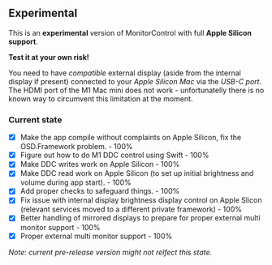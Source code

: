 ## Experimental

This is an **experimental** version of MonitorControl with full **Apple Silicon support**.

**Test it at your own risk!**

You need to have *compatible* external display (aside from the internal display if present) connected to your *Apple Silicon Mac* via the *USB-C port*. The HDMI port of the M1 Mac mini does not work - unfortunatelly there is no known way to circumvent this limitation at the moment.

### Current state

- [x] Make the app compile without complaints on Apple Silicon, fix the OSD.Framework problem. - 100%
- [x] Figure out how to do M1 DDC control using Swift - 100%
- [x] Make DDC writes work on Apple Silicon - 100%
- [x] Make DDC read work on Apple Silicon (to set up initial brightness and volume during app start). - 100%
- [x] Add proper checks to safeguard things. - 100%
- [x] Fix issue with internal display brightness display control on Apple Slicon (relevant services moved to a different private framework) - 100%
- [x] Better handling of mirrored displays to prepare for proper external multi monitor support - 100%
- [x] Proper external multi monitor support - 100%

_Note: current pre-release version might not relfect this state._

